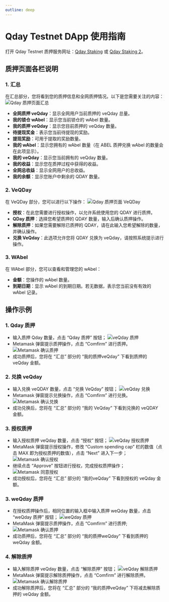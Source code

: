 ```yaml
---
outline: deep
---
```


# Qday Testnet DApp 使用指南

打开 Qday Testnet 质押服务网址：[Qday Staking](https://testnet-defi.qday.info/QdayStaking) 或 [Qday Staking 2](https://testnet-defi.abelqday.io/QdayStaking)。

## 质押页面各栏说明

### 1. 汇总

在汇总部分，您将看到您的质押信息和全网质押情况。以下是您需要关注的内容：
![Qday 质押页面汇总](/qday-testnet/dapp/qday-staking-summary.png)

- **全网质押 veQday**：显示全网用户当前质押的 veQday 总量。
- **我的锁仓 wAbel**：显示您当前锁仓的 wAbel 数量。
- **我的质押 veQday**：显示您目前质押的 veQday 数量。
- **待提现奖金**：表示您当前待提现的奖励。
- **提现奖励**：可用于提取的奖励数量。
- **我的 wAbel**：显示您拥有的 wAbel 数量（在 ABEL 质押兑换 wAbel 的数量会在此项显示）。
- **我的 veQday**：显示您当前拥有的 veQday 数量。
- **我的收益**：显示您在质押过程中获得的收益。
- **全网总收益**：显示全网用户的总收益。
- **我的余额**：显示您账户中剩余的 QDAY 数量。

### 2. VeQDay

在 VeQDay 部分，您可以进行以下操作：
![Qday 质押页面 VeQDay](/qday-testnet/dapp/qday-staking-veqday.png)

- **授权**：在此您需要进行授权操作，以允许系统使用您的 QDAY 进行质押。
- **QDay 质押**：选择您希望质押的 QDAY 数量，输入后确认质押操作。
- **解除质押**：如果您需要解除已质押的 QDAY，请在此输入您希望解除的数量，并确认操作。
- **兑换 VeQday**：此选项允许您将 QDAY 兑换为 veQday，请按照系统提示进行操作。

### 3. WAbel

在 WAbel 部分，您可以查看和管理您的 wAbel：

- **金额**：您操作的 wAbel 数量。
- **到期日期**：显示 wAbel 的到期日期。若无数据，表示您当前没有有效的 wAbel 记录。

## 操作示例

### 1. Qday 质押

- 输入质押 Qday 数量，点击 “Qday 质押” 按钮；
  ![veQday 质押](/qday-testnet/dapp/qday-staking-input-qday.png)
- Metamask 弹窗提示质押操作，点击 “Comfirm” 进行质押。
  ![Metamask 确认质押](/qday-testnet/dapp/metamask-confirm-qday-staking.png)
- 成功质押后，您将在 “汇总” 部分的 “我的质押veQday” 下看到质押的 veQday 金额。

### 2. 兑换 veQday

- 输入兑换 veQDAY 数量，点击 “兑换 VeQday” 按钮；
  ![veQday 兑换](/qday-testnet/dapp/qday-staking-exchange-veqday.png)
- Metamask 弹窗提示兑换操作，点击 “Comfirm” 进行兑换。
  ![Metamask 确认兑换](/qday-testnet/dapp/metamask-confirm-veqday-exchange.png)
- 成功兑换后，您将在 “汇总” 部分的 “我的 VeQday” 下看到兑换的 veQDAY 金额。

### 3. 授权质押

- 输入授权质押 veQday 数量，点击 “授权” 按钮；
  ![veQday 授权质押](/qday-testnet/dapp/qday-staking-input-authorized-veqday.png)
- MetaMask 弹窗提示授权操作，修改 “Custom spending cap” 栏的数值（点击 MAX 即为授权质押的数值），点击 “Next” 进入下一步；
  ![Metamask 确认授权](/qday-testnet/dapp/metamask-confirm-authorized-veqday1.png)
- 继续点击 “Approve” 按钮进行授权，完成授权质押操作；
  ![Metamask 同意授权](/qday-testnet/dapp/metamask-confirm-authorized-veqday2.png)
- 成功授权后，您将在 “汇总” 部分的 “我的veQday” 下看到授权的 veQday 金额。


### 3. weQday 质押

- 在授权质押操作后，相同位置的输入框中输入质押 weQday 数量，点击 “weQday 质押” 按钮；
  ![weQday 质押](/qday-testnet/dapp/qday-staking-input-weqday.png)
- MetaMask 弹窗提示质押操作，点击 “Comfirm” 进行质押;
  ![Metamask 确认质押](/qday-testnet/dapp/metamask-confirm-weqday-staking.png)
- 成功质押后，您将在 “汇总” 部分的 “我的质押weQday” 下看到质押的 weQday 金额。

### 4. 解除质押

- 输入解除质押 veQday 数量，点击 “解除质押” 按钮；
  ![veQday 解除质押](/qday-testnet/dapp/qday-staking-input-unStaking.png)
- MetaMask 弹窗提示解除质押操作，点击 “Comfirm” 进行解除质押。
  ![Metamask 确认解除质押](/qday-testnet/dapp/metamask-confirm-unStaking.png)
- 成功解除质押后，您将在 “汇总” 部分的 “我的质押veQday” 下将减去解除质押的 veQday 金额。